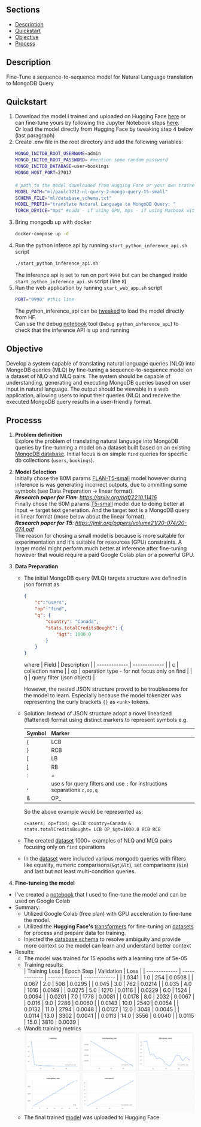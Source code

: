 
## Sections  
- [Description](#description)  
- [Quickstart](#quick-start)
- [Objective](#objective)  
- [Process](#processs)  

<a name="description"></a>
## Description 
Fine-Tune a sequence-to-sequence model for Natural Language translation to MongoDB Query 


<a name="quick-start"></a>
## Quickstart
1. Download the model I trained and uploaded on Hugging Face [here](https://huggingface.co/paulc1212/paulc1212-nl-query-2-mongo-query-t5-small) or can fine-tune yours by following the Jupyter Notebook steps [here](ml/Fine%20tune%20T5%20for%20NLQ%20to%20MLQ.ipynb).  
   Or load the model directly from Hugging Face by tweaking step 4 below (last paragraph)
2. Create .env file in the root directory and add the following variables:
    ```bash
    MONGO_INITDB_ROOT_USERNAME=admin
    MONGO_INITDB_ROOT_PASSWORD= #mention some random password
    MONGO_INITDB_DATABASE=user-bookings
    MONGO_HOST_PORT=27017

    # path to the model downloaded from Hugging Face or your own trained model, I've put mine in the ml folder
    MODEL_PATH="ml/paulc1212-nl-query-2-mongo-query-t5-small" 
    SCHEMA_FILE="ml/database_schema.txt"
    MODEL_PREFIX="translate Natural Language to MongoDB Query: "
    TORCH_DEVICE="mps" #cuda - if using GPU, mps - if using Macbook with Apple silicon chip, cpu - if using CPU
    ```
3. Bring mongodb up with docker
    ```bash
    docker-compose up -d
    ```
4. Run the python inferce api by running `start_python_inference_api.sh` script
    ```bash
    ./start_python_inference_api.sh
    ```
   The inference api is set to run on port `9990` but can be changed inside `start_python_inference_api.sh` script (line `8`)
<a name="inference-api"></a>
5. Run the web application by running `start_web_app.sh` script
    ```bash
    PORT="9990" #this line
    ```
   The python_inference_api can be [tweaked](https://huggingface.co/paulc1212/paulc1212-nl-query-2-mongo-query-t5-small?library=transformers) to load the model directly from HF.  
   Can use the debug [notebook](debug/debug.ipynb) tool (`Debug python_inference_api`) to check that the inference API is up and running

<a name="objective"></a>
## Objective
Develop a system capable of translating natural language queries (NLQ) into MongoDB queries (MLQ) by fine-tuning a sequence-to-sequence model on a dataset of NLQ and MLQ pairs. The system should be capable of understanding, generating and executing MongoDB queries based on user input in natural language. The output should be viewable in a web application, allowing users to input their queries (NLQ) and receive the executed MongoDB query results in a user-friendly format.  

<a name="processs"></a>
## Processs
1. **Problem definition**  
Explore the problem of translating natural language into MongoDB queries by fine-tunning a model on a dataset built based on an existing [MongoDB database](mongo_db). Initial focus is on simple `find` queries for specific db collections (`users`, `bookings`).  

2. **Model Selection**    
Initially chose the 80M params [FLAN-T5-small](https://huggingface.co/google/flan-t5-small) model however during inference is was generating incorrect outputs, due to ommitting some symbols (see Data Preparation -> linear format).  
***Research paper for Flan**: https://arxiv.org/pdf/2210.11416*  
Finally chose the 60M params [T5-small](https://huggingface.co/google-t5/t5-small) model due to doing better at input -> target text generation. And the target text is a MongoDB query in linear format (more below about the linear format).  
***Research paper for T5**: https://jmlr.org/papers/volume21/20-074/20-074.pdf*  
The reason for chosing a small model is because is more suitable for experimentation and it's suitable for resources (GPU) constraints. A larger model might perform much better at inference after fine-tuning however that would require a paid Google Colab plan or a powerful GPU.

3. **Data Preparation**  
    - The initial MongoDB query (MLQ) targets structure was defined in json format as
        ```json
        {
            "c":"users", 
            "op":"find", 
            "q": { 
                "country": "Canada",
                "stats.totalCreditsBought": {
                    "$gt": 1000.0
                }
            }
        }
        ```
        where
        | Field  | Description |
        | ------------- | ------------- |
        | c  | collection name |
        | op  | operation type - for not focus only on find |
        | q  | query filter (json object) |  

        However, the nested JSON structure proved to be troublesome for the model to learn. Especially because the model tokenizer was representing the curly brackets `{}` as `<unk>` tokens.
    - Solution: Instead of JSON structure adopt a novel linearized (flattened) format using distinct markers to represent symbols e.g.  

        | Symbol  | Marker |
        | ------------- | ------------- |
        | {  | LCB  |
        | }  | RCB  |
        | [  | LB   |
        | ]  | RB   |
        | :  | =    |
        | ,  | use `&` for query filters and use `;` for instructions separations `c,op,q`  |
        | &  | OP_ |
        So the above example would be represented as:
        ```
        c=users; op=find; q=LCB country=Canada & stats.totalCreditsBought= LCB OP_$gt=1000.0 RCB RCB
        ```
    - The created [dataset](ml/nlq2mlq_find_op_data_1138_linearized.json) 1000+ examples of NLQ and MLQ pairs focusing only on `find` operations
    - In the [dataset](ml/nlq2mlq_find_op_data_1138_linearized.json) were included various mongodb queries with filters like equality, numeric comparisons(`&gt`,`&lt`), set comparisons (`$in`) and last but not least multi-condition queries. 

4. **Fine-tuneing the model**  
- I've created a [notebook](ml/Fine%20tune%20T5%20for%20NLQ%20to%20MLQ.ipynb) that I used to fine-tune the model and can be used on Google Colab 
- Summary: 
    - Utilized Google Colab (free plan) with GPU acceleration to fine-tune the model.
    - Utilized the **Hugging Face's** [transformers](https://github.com/huggingface/transformers) for fine-tuning an [datasets](https://github.com/huggingface/datasets) for process and prepare data for training.
    - Injected the [database schema](ml/database_schema.txt) to resolve ambiguity and provide more context so the model can learn and understand better context
- Results:
    - The model was trained for 15 epochs with a learning rate of 5e-05
    - Training results:  
        | Training Loss | 	Epoch Step | 	Validation | Loss |
        | ------------- | ------------- | ------------- | ------------- |
        | 1.0341 | 	1.0 | 	254 | 	0.0508 |
        | 0.067 | 	2.0 | 	508 | 	0.0295 |
        | 0.045 | 	3.0 | 	762 | 	0.0214 |
        | 0.035 | 	4.0 | 	1016 | 	0.0149 |
        | 0.0275 | 	5.0 | 	1270 | 	0.0116 |
        | 0.0229 | 	6.0 | 	1524 | 	0.0094 |
        | 0.0201 | 	7.0 | 	1778 | 	0.0081 |
        | 0.0178 | 	8.0 | 	2032 | 	0.0067 |
        | 0.016 | 	9.0 | 	2286 | 	0.0060 |
        | 0.0143 | 	10.0 | 	2540 | 	0.0054 |
        | 0.0132 | 	11.0 | 	2794 | 	0.0048 |
        | 0.0127 | 	12.0 | 	3048 | 	0.0045 |
        | 0.0114 | 	13.0 | 	3302 | 	0.0041 |
        | 0.0113 | 	14.0 | 	3556 | 	0.0040 |
        | 0.0115 | 	15.0 | 	3810 | 	0.0039 |
    - Wandb training metrics
      ![wandb](ml/wandbai_training_results.png)
    - The final trained [model](https://huggingface.co/paulc1212/paulc1212-nl-query-2-mongo-query-t5-small) was uploaded to Hugging Face 
    


